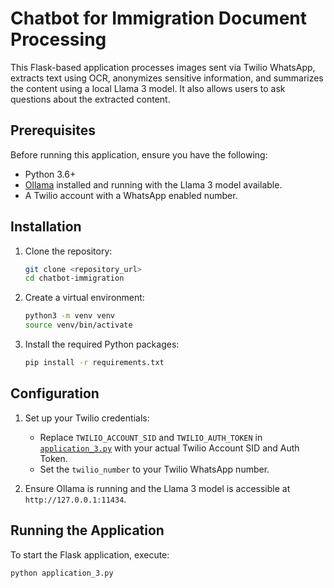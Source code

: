 # Chatbot for Immigration Document Processing

This Flask-based application processes images sent via Twilio WhatsApp, extracts text using OCR, anonymizes sensitive information, and summarizes the content using a local Llama 3 model. It also allows users to ask questions about the extracted content.

## Prerequisites

Before running this application, ensure you have the following:

-   Python 3.6+
-   [Ollama](https://ollama.com/) installed and running with the Llama 3 model available.
-   A Twilio account with a WhatsApp enabled number.

## Installation

1.  Clone the repository:

    ```bash
    git clone <repository_url>
    cd chatbot-immigration
    ```

2.  Create a virtual environment:

    ```bash
    python3 -m venv venv
    source venv/bin/activate
    ```

3.  Install the required Python packages:

    ```bash
    pip install -r requirements.txt
    ```

## Configuration

1.  Set up your Twilio credentials:

    -   Replace `TWILIO_ACCOUNT_SID` and `TWILIO_AUTH_TOKEN` in [`application_3.py`](application_3.py) with your actual Twilio Account SID and Auth Token.
    -   Set the `twilio_number` to your Twilio WhatsApp number.

2.  Ensure Ollama is running and the Llama 3 model is accessible at `http://127.0.0.1:11434`.

## Running the Application

To start the Flask application, execute:

```bash
python application_3.py
